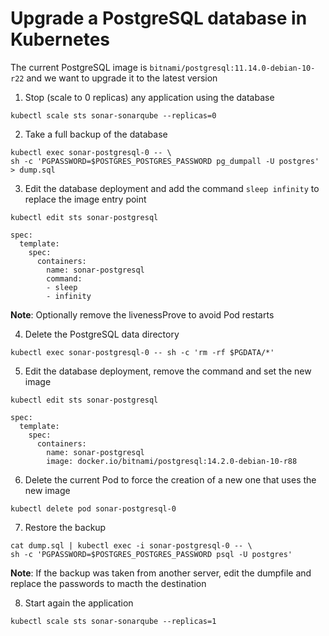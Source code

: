# Upgrade a PostgreSQL database in Kubernetes

The current PostgreSQL image is `bitnami/postgresql:11.14.0-debian-10-r22` and we want to upgrade it to the latest version

1. Stop (scale to 0 replicas) any application using the database
```
kubectl scale sts sonar-sonarqube --replicas=0
```
2. Take a full backup of the database
```
kubectl exec sonar-postgresql-0 -- \
sh -c 'PGPASSWORD=$POSTGRES_POSTGRES_PASSWORD pg_dumpall -U postgres' > dump.sql
```
3. Edit the database deployment and add the command `sleep infinity` to replace the image entry point
```
kubectl edit sts sonar-postgresql
```
```
spec:
  template:
    spec:
      containers:
        name: sonar-postgresql
        command:
        - sleep
        - infinity
```
**Note**: Optionally remove the livenessProve to avoid Pod restarts

4. Delete the PostgreSQL data directory
```
kubectl exec sonar-postgresql-0 -- sh -c 'rm -rf $PGDATA/*'
```
5. Edit the database deployment, remove the command and set the new image
```
kubectl edit sts sonar-postgresql
```
```
spec:
  template:
    spec:
      containers:
        name: sonar-postgresql
        image: docker.io/bitnami/postgresql:14.2.0-debian-10-r88
```
6. Delete the current Pod to force the creation of a new one that uses the new image
```
kubectl delete pod sonar-postgresql-0
```
7. Restore the backup
```
cat dump.sql | kubectl exec -i sonar-postgresql-0 -- \
sh -c 'PGPASSWORD=$POSTGRES_POSTGRES_PASSWORD psql -U postgres'
```
**Note**: If the backup was taken from another server, edit the dumpfile and replace the passwords to macth the destination

8. Start again the application
```
kubectl scale sts sonar-sonarqube --replicas=1
```